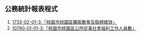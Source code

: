 ## 公務統計報表程式
1. [1733-02-01-3:「桃園市桃園區攤販數量及取締績效」](https://tycgstat.github.io/RegisterStat/1733-02-01-3_%E6%A1%83%E5%9C%92%E5%B8%82%E6%A1%83%E5%9C%92%E5%8D%80%E6%94%A4%E8%B2%A9%E6%95%B8%E9%87%8F%E5%8F%8A%E5%8F%96%E7%B7%A0%E7%B8%BE%E6%95%88.xls)
2. [10790-01-01-3:「桃園市桃園區公所從事社會福利工作人員數」](https://tycgstat.github.io/RegisterStat/10790-01-01-3_%E6%A1%83%E5%9C%92%E5%B8%82%E6%A1%83%E5%9C%92%E5%8D%80%E5%85%AC%E6%89%80%E5%BE%9E%E4%BA%8B%E7%A4%BE%E6%9C%83%E7%A6%8F%E5%88%A9%E5%B7%A5%E4%BD%9C%E4%BA%BA%E5%93%A1%E6%95%B8.xlsx)
